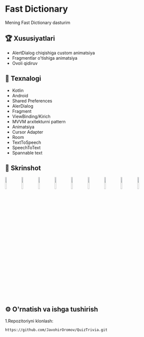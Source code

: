 # Fast Dictionary

Mening Fast Dictionary dasturim

## 🏆 Xususiyatlari

- AlertDialog chiqishiga custom animatsiya
- Fragmentlar o'tishiga animatsiya
- Ovoli qidiruv

## 🚀 Texnalogi

- Kotlin
- Android
- Shared Preferences
- AlerDialog
- Fragment
- ViewBinding/Kirich
- MVVM arxitekturni pattern
- Animatsiya
- Cursor Adapter
- Room
- TextToSpeech
- SpeechToText
- Spannable text

## 📸 Skrinshot
<p float="left">
  <img src="https://drive.google.com/uc?export=view&id=1YUtmcqzN1eg1qgCoBdkU2Y4Yvd75aN6P" width="10%" />
  <img src="https://drive.google.com/uc?export=view&id=1SsqH5kEKZk9MJeovDPXC_kUVJE5Z9fuG" width="10%" />
  <img src="https://drive.google.com/uc?export=view&id=1Cv2tL2HTFHAZOPizCKk7XVYUQ9HTZyCM" width="10%" />
  <img src="https://drive.google.com/uc?export=view&id=1RJPeE-Mv9B-oo2AsweTk2wnewfkwJ2L6" width="10%" />
   <img src="https://drive.google.com/uc?export=view&id=1LDQtZTkWPwxd9r9KKIJ88FUc11_HVPxp" width="10%" />
  <img src="https://drive.google.com/uc?export=view&id=10EXx8Chl95LFqCNWYjvIxPJyFIfGcJKw" width="10%" />
  <img src="https://drive.google.com/uc?export=view&id=1-dlWZt2C3-zVJ4lQ-rXcy2gF3O5B9gEq" width="10%" />
   <img src="https://drive.google.com/uc?export=view&id=1HjjIKe4e3XyY-uhQoZYt7xpP1vOAHUNp" width="10%" />
  <img src="https://drive.google.com/uc?export=view&id=17LIBvG8uWLj8mgEvT-xky1sP_R071xVC" width="10%" />
</p>

## ⚙️ O'rnatish va ishga tushirish

1.Repozitoriyni klonlash:

```bash
https://github.com/JavohirOromov/QuizTrivia.git
